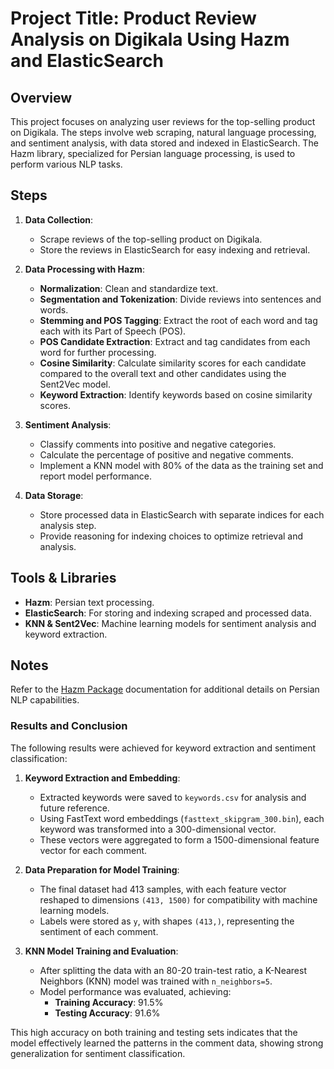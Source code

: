 # Project Title: Product Review Analysis on Digikala Using Hazm and ElasticSearch

## Overview
This project focuses on analyzing user reviews for the top-selling product on Digikala. The steps involve web scraping, natural language processing, and sentiment analysis, with data stored and indexed in ElasticSearch. The Hazm library, specialized for Persian language processing, is used to perform various NLP tasks. 

## Steps

1. **Data Collection**:
   - Scrape reviews of the top-selling product on Digikala.
   - Store the reviews in ElasticSearch for easy indexing and retrieval.

2. **Data Processing with Hazm**:
   - **Normalization**: Clean and standardize text.
   - **Segmentation and Tokenization**: Divide reviews into sentences and words.
   - **Stemming and POS Tagging**: Extract the root of each word and tag each with its Part of Speech (POS).
   - **POS Candidate Extraction**: Extract and tag candidates from each word for further processing.
   - **Cosine Similarity**: Calculate similarity scores for each candidate compared to the overall text and other candidates using the Sent2Vec model.
   - **Keyword Extraction**: Identify keywords based on cosine similarity scores.

3. **Sentiment Analysis**:
   - Classify comments into positive and negative categories.
   - Calculate the percentage of positive and negative comments.
   - Implement a KNN model with 80% of the data as the training set and report model performance.

4. **Data Storage**:
   - Store processed data in ElasticSearch with separate indices for each analysis step.
   - Provide reasoning for indexing choices to optimize retrieval and analysis.

## Tools & Libraries
- **Hazm**: Persian text processing.
- **ElasticSearch**: For storing and indexing scraped and processed data.
- **KNN & Sent2Vec**: Machine learning models for sentiment analysis and keyword extraction.

## Notes
Refer to the [Hazm Package](https://github.com/sobhe/hazm) documentation for additional details on Persian NLP capabilities.

### Results and Conclusion

The following results were achieved for keyword extraction and sentiment classification:

1. **Keyword Extraction and Embedding**:
   - Extracted keywords were saved to `keywords.csv` for analysis and future reference.
   - Using FastText word embeddings (`fasttext_skipgram_300.bin`), each keyword was transformed into a 300-dimensional vector.
   - These vectors were aggregated to form a 1500-dimensional feature vector for each comment.

2. **Data Preparation for Model Training**:
   - The final dataset had 413 samples, with each feature vector reshaped to dimensions `(413, 1500)` for compatibility with machine learning models.
   - Labels were stored as `y`, with shapes `(413,)`, representing the sentiment of each comment.

3. **KNN Model Training and Evaluation**:
   - After splitting the data with an 80-20 train-test ratio, a K-Nearest Neighbors (KNN) model was trained with `n_neighbors=5`.
   - Model performance was evaluated, achieving:
     - **Training Accuracy**: 91.5%
     - **Testing Accuracy**: 91.6%

This high accuracy on both training and testing sets indicates that the model effectively learned the patterns in the comment data, showing strong generalization for sentiment classification.
